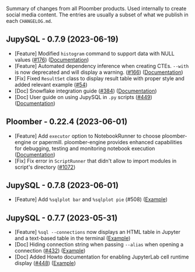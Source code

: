 Summary of changes from all Ploomber products. Used internally to create social media content. The entries are usually a subset of what we publish in each `CHANGELOG.md`.


## JupySQL - 0.7.9 (2023-06-19)

* [Feature] Modified `histogram` command to support data with NULL values ([#176](https://github.com/ploomber/jupysql/issues/176)) ([Documentation](https://jupysql.ploomber.io/en/latest/plot.html#histogram))
* [Feature] Automated dependency inference when creating CTEs. `--with` is now deprecated and will display a warning. ([#166](https://github.com/ploomber/jupysql/issues/166)) ([Documentation](https://jupysql.ploomber.io/en/latest/compose.html))
* [Fix] Fixed `ResultSet` class to display result table with proper style and added relevant example ([#54](https://github.com/ploomber/jupysql/issues/54))
* [Doc] Snowflake integration guide ([#384](https://github.com/ploomber/jupysql/issues/384)) ([Documentation](https://jupysql.ploomber.io/en/latest/integrations/snowflake.html))
* [Doc] User guide on using JupySQL in `.py` scripts ([#449](https://github.com/ploomber/jupysql/issues/449)) ([Documentation](https://jupysql.ploomber.io/en/latest/user-guide/py-scripts.html))


## Ploomber - 0.22.4 (2023-06-01)

* [Feature] Add `executor` option to NotebookRunner to choose ploomber-engine or papermill. ploomber-engine provides enhanced capabilities for debugging, testing and monitoring notebook execution ([Documentation](https://docs.ploomber.io/en/latest/cookbook/nb_executors.html))
* [Fix] Fix error in `ScriptRunner` that didn't allow to import modules in script's directory ([#1072](https://github.com/ploomber/ploomber/issues/1072)) 

## JupySQL - 0.7.8 (2023-06-01)

* [Feature] Add `%sqlplot bar` and `%sqlplot pie` (#508) ([Example](https://jupysql.ploomber.io/en/latest/api/magic-plot.html#sqlplot-bar))

## JupySQL - 0.7.7 (2023-05-31)

* [Feature] `%sql --connections` now displays an HTML table in Jupyter and a text-based table in the terminal ([Example](https://jupysql.ploomber.io/en/latest/api/magic-sql.html#list-connections))
* [Doc] Hiding connection string when passing `--alias` when opening a connection ([#432](https://github.com/ploomber/jupysql/issues/432)) ([Example](https://jupysql.ploomber.io/en/latest/howto.html#hide-connection-string))
* [Doc] Added Howto documentation for enabling JupyterLab cell runtime display ([#448](https://github.com/ploomber/jupysql/issues/448)) ([Example](https://jupysql.ploomber.io/en/latest/howto/benchmarking-time.html))

